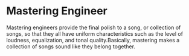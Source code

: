 # Mastering Engineer

Mastering engineers provide the final polish to a song, or collection of songs, so that they all have uniform characteristics such as the level of loudness, equalization, and tonal quality.Basically, mastering makes a collection of songs sound like they belong together.
